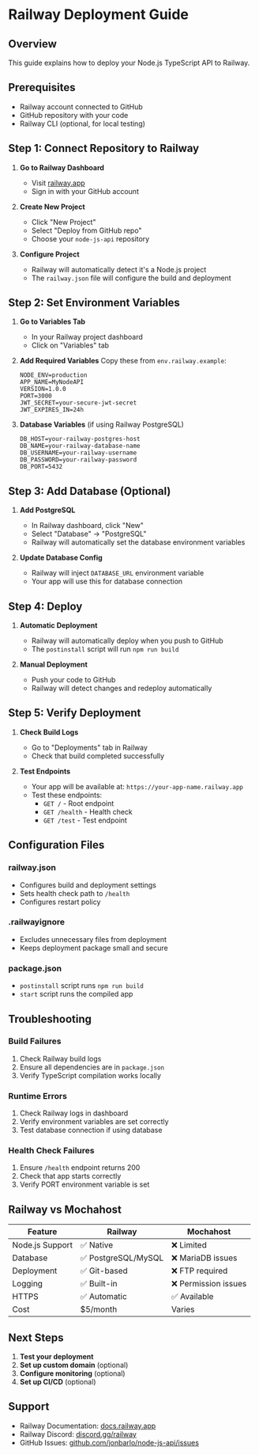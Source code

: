 # Railway Deployment Guide

## Overview
This guide explains how to deploy your Node.js TypeScript API to Railway.

## Prerequisites
- Railway account connected to GitHub
- GitHub repository with your code
- Railway CLI (optional, for local testing)

## Step 1: Connect Repository to Railway

1. **Go to Railway Dashboard**
   - Visit [railway.app](https://railway.app)
   - Sign in with your GitHub account

2. **Create New Project**
   - Click "New Project"
   - Select "Deploy from GitHub repo"
   - Choose your `node-js-api` repository

3. **Configure Project**
   - Railway will automatically detect it's a Node.js project
   - The `railway.json` file will configure the build and deployment

## Step 2: Set Environment Variables

1. **Go to Variables Tab**
   - In your Railway project dashboard
   - Click on "Variables" tab

2. **Add Required Variables**
   Copy these from `env.railway.example`:
   ```
   NODE_ENV=production
   APP_NAME=MyNodeAPI
   VERSION=1.0.0
   PORT=3000
   JWT_SECRET=your-secure-jwt-secret
   JWT_EXPIRES_IN=24h
   ```

3. **Database Variables** (if using Railway PostgreSQL)
   ```
   DB_HOST=your-railway-postgres-host
   DB_NAME=your-railway-database-name
   DB_USERNAME=your-railway-username
   DB_PASSWORD=your-railway-password
   DB_PORT=5432
   ```

## Step 3: Add Database (Optional)

1. **Add PostgreSQL**
   - In Railway dashboard, click "New"
   - Select "Database" → "PostgreSQL"
   - Railway will automatically set the database environment variables

2. **Update Database Config**
   - Railway will inject `DATABASE_URL` environment variable
   - Your app will use this for database connection

## Step 4: Deploy

1. **Automatic Deployment**
   - Railway will automatically deploy when you push to GitHub
   - The `postinstall` script will run `npm run build`

2. **Manual Deployment**
   - Push your code to GitHub
   - Railway will detect changes and redeploy automatically

## Step 5: Verify Deployment

1. **Check Build Logs**
   - Go to "Deployments" tab in Railway
   - Check that build completed successfully

2. **Test Endpoints**
   - Your app will be available at: `https://your-app-name.railway.app`
   - Test these endpoints:
     - `GET /` - Root endpoint
     - `GET /health` - Health check
     - `GET /test` - Test endpoint

## Configuration Files

### railway.json
- Configures build and deployment settings
- Sets health check path to `/health`
- Configures restart policy

### .railwayignore
- Excludes unnecessary files from deployment
- Keeps deployment package small and secure

### package.json
- `postinstall` script runs `npm run build`
- `start` script runs the compiled app

## Troubleshooting

### Build Failures
1. Check Railway build logs
2. Ensure all dependencies are in `package.json`
3. Verify TypeScript compilation works locally

### Runtime Errors
1. Check Railway logs in dashboard
2. Verify environment variables are set correctly
3. Test database connection if using database

### Health Check Failures
1. Ensure `/health` endpoint returns 200
2. Check that app starts correctly
3. Verify PORT environment variable is set

## Railway vs Mochahost

| Feature | Railway | Mochahost |
|---------|---------|-----------|
| Node.js Support | ✅ Native | ❌ Limited |
| Database | ✅ PostgreSQL/MySQL | ❌ MariaDB issues |
| Deployment | ✅ Git-based | ❌ FTP required |
| Logging | ✅ Built-in | ❌ Permission issues |
| HTTPS | ✅ Automatic | ✅ Available |
| Cost | $5/month | Varies |

## Next Steps

1. **Test your deployment**
2. **Set up custom domain** (optional)
3. **Configure monitoring** (optional)
4. **Set up CI/CD** (optional)

## Support

- Railway Documentation: [docs.railway.app](https://docs.railway.app)
- Railway Discord: [discord.gg/railway](https://discord.gg/railway)
- GitHub Issues: [github.com/jonbarlo/node-js-api/issues](https://github.com/jonbarlo/node-js-api/issues) 